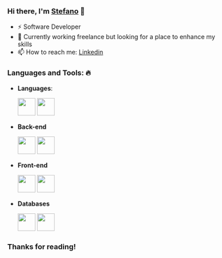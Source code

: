 ### Hi there, I'm [Stefano](https://github.com/JuanCruzValencia)  👋
- ⚡ Software Developer
- 🚀 Currently working freelance but looking for a place to enhance my skills
- 📫 How to reach me: [Linkedin](https://www.linkedin.com/in/juan-cruz-valencia-vernengo-b91948241)


### Languages and Tools: 🔥

- **Languages**: 

  <code><img height="40" src="https://img.shields.io/badge/TypeScript-3178C6.svg?style=for-the-badge&logo=TypeScript&logoColor=white" style="max-width:100%;"></code>
  <code><img height="40" src="https://img.shields.io/badge/Javascript-363636.svg?style=for-the-badge&logo=Javascript&logoColor=yellow" style="max-width:100%;"></code>

- **Back-end**

  <code><img height="40" src="https://img.shields.io/badge/NodeJS-47A248.svg?style=for-the-badge&logo=Node.JS&logoColor=white" style="max-width:100%;"></code>
   <code><img height="40" src="https://img.shields.io/badge/Express-2D3748.svg?style=for-the-badge&logo=Express&logoColor=white" style="max-width:100%;"></code>
 

- **Front-end**
 
  <code><img height="40" src="https://img.shields.io/badge/Next.js-000000.svg?style=for-the-badge&logo=nextdotjs&logoColor=white" style="max-width:100%;"></code>
    <code><img height="40" src="https://img.shields.io/badge/React-61DAFB.svg?style=for-the-badge&logo=React&logoColor=black" style="max-width:100%;"></code>

- **Databases**  

  <code><img height="40" src="https://img.shields.io/badge/MongoDB-47A248.svg?style=for-the-badge&logo=MongoDB&logoColor=white" style="max-width:100%;"></code>
  <code><img height="40" src="https://img.shields.io/badge/Firebase-E0234E.svg?style=for-the-badge&logo=Firebase&logoColor=white" style="max-width:100%;"></code>



<h3 align="left"> Thanks for reading! </h3>
